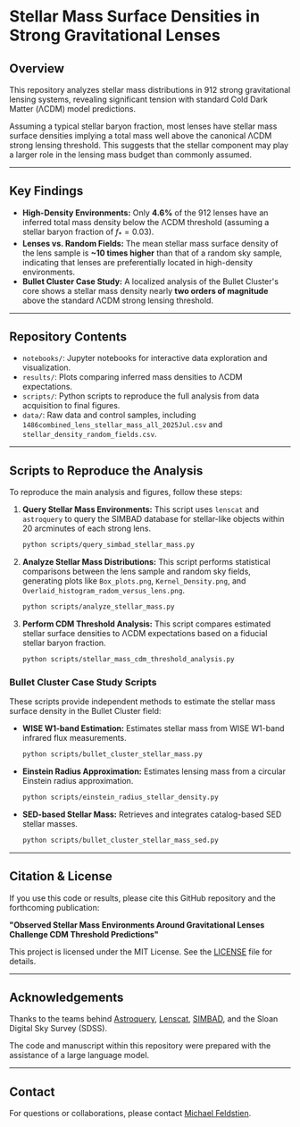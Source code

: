 # Stellar Mass Surface Densities in Strong Gravitational Lenses

## Overview

This repository analyzes stellar mass distributions in 912 strong gravitational lensing systems, revealing significant tension with standard Cold Dark Matter (ΛCDM) model predictions.

Assuming a typical stellar baryon fraction, most lenses have stellar mass surface densities implying a total mass well above the canonical ΛCDM strong lensing threshold. This suggests that the stellar component may play a larger role in the lensing mass budget than commonly assumed.


---

## Key Findings
* **High-Density Environments:** Only **4.6%** of the 912 lenses have an inferred total mass density below the ΛCDM threshold (assuming a stellar baryon fraction of $f_* = 0.03$).
* **Lenses vs. Random Fields:** The mean stellar mass surface density of the lens sample is **~10 times higher** than that of a random sky sample, indicating that lenses are preferentially located in high-density environments.
* **Bullet Cluster Case Study:** A localized analysis of the Bullet Cluster's core shows a stellar mass density nearly **two orders of magnitude** above the standard ΛCDM strong lensing threshold.

---

## Repository Contents
* `notebooks/`: Jupyter notebooks for interactive data exploration and visualization.
* `results/`: Plots comparing inferred mass densities to ΛCDM expectations.
* `scripts/`: Python scripts to reproduce the full analysis from data acquisition to final figures.
* `data/`: Raw data and control samples, including `1486combined_lens_stellar_mass_all_2025Jul.csv` and `stellar_density_random_fields.csv`.

---

## Scripts to Reproduce the Analysis
To reproduce the main analysis and figures, follow these steps:

1.  **Query Stellar Mass Environments:**
    This script uses `lenscat` and `astroquery` to query the SIMBAD database for stellar-like objects within 20 arcminutes of each strong lens.
    ```bash
    python scripts/query_simbad_stellar_mass.py
    ```

2.  **Analyze Stellar Mass Distributions:**
    This script performs statistical comparisons between the lens sample and random sky fields, generating plots like `Box_plots.png`, `Kernel_Density.png`, and `Overlaid_histogram_radom_versus_lens.png`.
    ```bash
    python scripts/analyze_stellar_mass.py
    ```

3.  **Perform CDM Threshold Analysis:**
    This script compares estimated stellar surface densities to ΛCDM expectations based on a fiducial stellar baryon fraction.
    ```bash
    python scripts/stellar_mass_cdm_threshold_analysis.py
    ```

### Bullet Cluster Case Study Scripts
These scripts provide independent methods to estimate the stellar mass surface density in the Bullet Cluster field:

* **WISE W1-band Estimation:** Estimates stellar mass from WISE W1-band infrared flux measurements.
    ```bash
    python scripts/bullet_cluster_stellar_mass.py
    ```
* **Einstein Radius Approximation:** Estimates lensing mass from a circular Einstein radius approximation.
    ```bash
    python scripts/einstein_radius_stellar_density.py
    ```
* **SED-based Stellar Mass:** Retrieves and integrates catalog-based SED stellar masses.
    ```bash
    python scripts/bullet_cluster_stellar_mass_sed.py
    ```

---

## Citation & License
If you use this code or results, please cite this GitHub repository and the forthcoming publication:

**"Observed Stellar Mass Environments Around Gravitational Lenses Challenge CDM Threshold Predictions"**

This project is licensed under the MIT License. See the [LICENSE](LICENSE) file for details.

---

## Acknowledgements
Thanks to the teams behind [Astroquery](https://astroquery.readthedocs.io/), [Lenscat](https://github.com/username/lenscat), [SIMBAD](http://simbad.u-strasbg.fr/simbad/), and the Sloan Digital Sky Survey (SDSS). 

The code and manuscript within this repository were prepared with the assistance of a large language model.

---

## Contact
For questions or collaborations, please contact [Michael Feldstien](mailto:mjay10016@gmail.com).
